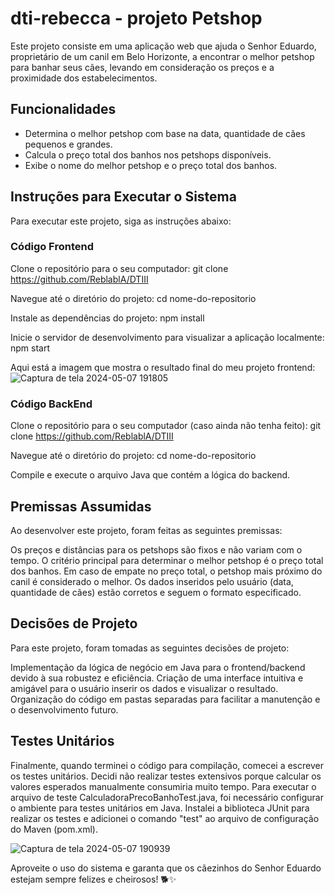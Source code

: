 # dti-rebecca - projeto Petshop

Este projeto consiste em uma aplicação web que ajuda o Senhor Eduardo, proprietário de um canil em Belo Horizonte, a encontrar o melhor petshop para banhar seus cães, levando em consideração os preços e a proximidade dos estabelecimentos.

## Funcionalidades
- Determina o melhor petshop com base na data, quantidade de cães pequenos e grandes.
- Calcula o preço total dos banhos nos petshops disponíveis.
- Exibe o nome do melhor petshop e o preço total dos banhos.

## Instruções para Executar o Sistema
Para executar este projeto, siga as instruções abaixo:

### Código Frontend
Clone o repositório para o seu computador:
git clone https://github.com/ReblablA/DTIII

Navegue até o diretório do projeto:
cd nome-do-repositorio

Instale as dependências do projeto:
npm install

Inicie o servidor de desenvolvimento para visualizar a aplicação localmente:
npm start

Aqui está a imagem que mostra o resultado final do meu projeto frontend:
![Captura de tela 2024-05-07 191805](https://github.com/ReblablA/dti-rebecca/assets/111395018/893845ed-58d1-44a7-9d74-9a34b6e09c4e)



### Código BackEnd

Clone o repositório para o seu computador (caso ainda não tenha feito):
git clone https://github.com/ReblablA/DTIII

Navegue até o diretório do projeto:
cd nome-do-repositorio

Compile e execute o arquivo Java que contém a lógica do backend.

## Premissas Assumidas

Ao desenvolver este projeto, foram feitas as seguintes premissas:

Os preços e distâncias para os petshops são fixos e não variam com o tempo.
O critério principal para determinar o melhor petshop é o preço total dos banhos.
Em caso de empate no preço total, o petshop mais próximo do canil é considerado o melhor.
Os dados inseridos pelo usuário (data, quantidade de cães) estão corretos e seguem o formato especificado.

## Decisões de Projeto

Para este projeto, foram tomadas as seguintes decisões de projeto:

Implementação da lógica de negócio em Java para o frontend/backend devido à sua robustez e eficiência.
Criação de uma interface intuitiva e amigável para o usuário inserir os dados e visualizar o resultado.
Organização do código em pastas separadas para facilitar a manutenção e o desenvolvimento futuro.


## Testes Unitários

Finalmente, quando terminei o código para compilação, comecei a escrever os testes unitários. Decidi não realizar testes extensivos porque calcular os valores esperados manualmente consumiria muito tempo. Para executar o arquivo de teste CalculadoraPrecoBanhoTest.java, foi necessário configurar o ambiente para testes unitários em Java. Instalei a biblioteca JUnit para realizar os testes e adicionei o comando "test" ao arquivo de configuração do Maven (pom.xml).

![Captura de tela 2024-05-07 190939](https://github.com/ReblablA/dti-rebecca/assets/111395018/475fe9f3-52dc-4878-bae7-58e29722c806)



Aproveite o uso do sistema e garanta que os cãezinhos do Senhor Eduardo estejam sempre felizes e cheirosos! 🐕✨
